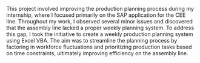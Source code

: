 This project involved improving the production planning process during my internship, where I focused primarily on the SAP application for the CEE line. Throughout my work, I observed several minor issues and discovered that the assembly line lacked a proper weekly planning system. To address this gap, I took the initiative to create a weekly production planning system using Excel VBA. The aim was to streamline the planning process by factoring in workforce fluctuations and prioritizing production tasks based on time constraints, ultimately improving efficiency on the assembly line.
